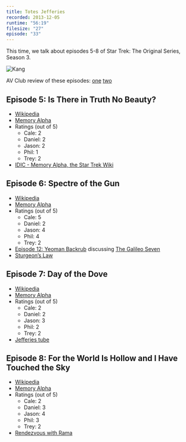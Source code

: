 ```yaml
---
title: Totes Jefferies
recorded: 2013-12-05
runtime: "56:19"
filesize: "27"
episode: "33"
---
```


This time, we talk about episodes 5-8 of Star Trek: The Original Series, Season 3.

![Kang](https://f005.backblazeb2.com/file/piepworks-cdn/jawgrind/Jawgrind-Episode-33.jpg)

AV Club review of these episodes: [one](http://www.avclub.com/review/star-trek-is-there-in-truth-no-beautythe-spectre-o-36479) [two](http://www.avclub.com/review/star-trek-day-of-the-dovefor-the-world-is-hollow-a-36850)

## Episode 5: Is There in Truth No Beauty?

- [Wikipedia](http://en.wikipedia.org/wiki/Is_There_in_Truth_No_Beauty%3F)
- [Memory Alpha](<http://en.memory-alpha.org/wiki/Is_There_in_Truth_No_Beauty%3F_(episode)>)
- Ratings (out of 5)
  - Cale: 2
  - Daniel: 2
  - Jason: 2
  - Phil: 1
  - Trey: 2
- [IDIC - Memory Alpha, the Star Trek Wiki](http://en.memory-alpha.org/wiki/IDIC)

## Episode 6: Spectre of the Gun

- [Wikipedia](http://en.wikipedia.org/wiki/Spectre_of_the_Gun)
- [Memory Alpha](<http://en.memory-alpha.org/wiki/Spectre_of_the_Gun_(episode)>)
- Ratings (out of 5)
  - Cale: 5
  - Daniel: 2
  - Jason: 4
  - Phil: 4
  - Trey: 2
- [Episode 12: Yeoman Backrub](/12) discussing [The Galileo Seven](http://en.wikipedia.org/wiki/The_Galileo_Seven)
- [Sturgeon’s Law](http://en.wikipedia.org/wiki/Sturgeon's_Law)

## Episode 7: Day of the Dove

- [Wikipedia](http://en.wikipedia.org/wiki/Day_of_the_Dove)
- [Memory Alpha](<http://en.memory-alpha.org/wiki/Day_of_the_Dove_(episode)>)
- Ratings (out of 5)
  - Cale: 2
  - Daniel: 2
  - Jason: 3
  - Phil: 2
  - Trey: 2
- [Jefferies tube](http://en.wikipedia.org/wiki/Jefferies_tube)

## Episode 8: For the World Is Hollow and I Have Touched the Sky

- [Wikipedia](http://en.wikipedia.org/wiki/For_the_World_Is_Hollow_and_I_Have_Touched_the_Sky)
- [Memory Alpha](<http://en.memory-alpha.org/wiki/For_the_World_is_Hollow_and_I_Have_Touched_the_Sky_(episode)>)
- Ratings (out of 5)
  - Cale: 2
  - Daniel: 3
  - Jason: 4
  - Phil: 3
  - Trey: 2
- [Rendezvous with Rama](http://en.wikipedia.org/wiki/Rendezvous_with_Rama)
